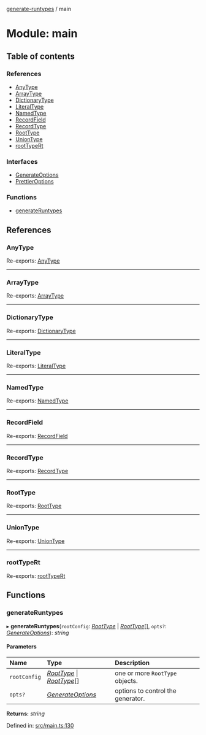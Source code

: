 [generate-runtypes](../README.md) / main

# Module: main

## Table of contents

### References

- [AnyType](main.md#anytype)
- [ArrayType](main.md#arraytype)
- [DictionaryType](main.md#dictionarytype)
- [LiteralType](main.md#literaltype)
- [NamedType](main.md#namedtype)
- [RecordField](main.md#recordfield)
- [RecordType](main.md#recordtype)
- [RootType](main.md#roottype)
- [UnionType](main.md#uniontype)
- [rootTypeRt](main.md#roottypert)

### Interfaces

- [GenerateOptions](../interfaces/main.generateoptions.md)
- [PrettierOptions](../interfaces/main.prettieroptions.md)

### Functions

- [generateRuntypes](main.md#generateruntypes)

## References

### AnyType

Re-exports: [AnyType](types.md#anytype)

___

### ArrayType

Re-exports: [ArrayType](types.md#arraytype)

___

### DictionaryType

Re-exports: [DictionaryType](types.md#dictionarytype)

___

### LiteralType

Re-exports: [LiteralType](types.md#literaltype)

___

### NamedType

Re-exports: [NamedType](types.md#namedtype)

___

### RecordField

Re-exports: [RecordField](types.md#recordfield)

___

### RecordType

Re-exports: [RecordType](types.md#recordtype)

___

### RootType

Re-exports: [RootType](types.md#roottype)

___

### UnionType

Re-exports: [UnionType](types.md#uniontype)

___

### rootTypeRt

Re-exports: [rootTypeRt](types.md#roottypert)

## Functions

### generateRuntypes

▸ **generateRuntypes**(`rootConfig`: [*RootType*](types.md#roottype) \| [*RootType*](types.md#roottype)[], `opts?`: [*GenerateOptions*](../interfaces/main.generateoptions.md)): *string*

#### Parameters

| Name | Type | Description |
| :------ | :------ | :------ |
| `rootConfig` | [*RootType*](types.md#roottype) \| [*RootType*](types.md#roottype)[] | one or more `RootType` objects. |
| `opts?` | [*GenerateOptions*](../interfaces/main.generateoptions.md) | options to control the generator. |

**Returns:** *string*

Defined in: [src/main.ts:130](https://github.com/cobraz/generate-runtypes/blob/2a76286/src/main.ts#L130)
